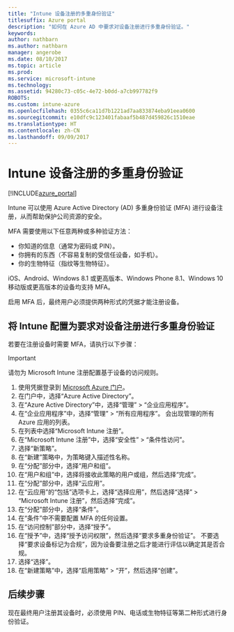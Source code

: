 ```yaml
---
title: "Intune 设备注册的多重身份验证"
titlesuffix: Azure portal
description: "如何在 Azure AD 中要求对设备注册进行多重身份验证。"
keywords: 
author: nathbarn
ms.author: nathbarn
manager: angerobe
ms.date: 08/10/2017
ms.topic: article
ms.prod: 
ms.service: microsoft-intune
ms.technology: 
ms.assetid: 94280c73-c05c-4e72-b0dd-a7cb997782f9
ROBOTS: 
ms.custom: intune-azure
ms.openlocfilehash: 0355c6ca11d7b1221ad7aa833874eba91eea0600
ms.sourcegitcommit: e10dfc9c123401fabaaf5b487d459826c1510eae
ms.translationtype: HT
ms.contentlocale: zh-CN
ms.lasthandoff: 09/09/2017
---
```

# <a name="multi-factor-authentication-for-intune-device-enrollments"></a>Intune 设备注册的多重身份验证

[!INCLUDE[azure_portal](./includes/azure_portal.md)]

Intune 可以使用 Azure Active Directory (AD) 多重身份验证 (MFA) 进行设备注册，从而帮助保护公司资源的安全。

MFA 需要使用以下任意两种或多种验证方法：

- 你知道的信息（通常为密码或 PIN）。
- 你拥有的东西（不容易复制的受信任设备，如手机）。
- 你的生物特征（指纹等生物特征）。

iOS、Android、Windows 8.1 或更高版本、Windows Phone 8.1、Windows 10 移动版或更高版本的设备均支持 MFA。

启用 MFA 后，最终用户必须提供两种形式的凭据才能注册设备。

## <a name="configure-intune-to-require-multi-factor-authentication-at-device-enrollment"></a>将 Intune 配置为要求对设备注册进行多重身份验证

若要在注册设备时需要 MFA，请执行以下步骤：

>[!Important]
>请勿为 Microsoft Intune 注册配置基于设备的访问规则。

1. 使用凭据登录到 [Microsoft Azure 门户](https://portal.azure.com)。
2. 在门户中，选择“Azure Active Directory”。
2. 在“Azure Active Directory”中，选择“管理” > “企业应用程序”。
3. 在“企业应用程序”中，选择“管理” > “所有应用程序”。 会出现管理的所有 Azure 应用的列表。
3. 在列表中选择“Microsoft Intune 注册”。
4. 在“Microsoft Intune 注册”中，选择“安全性” > “条件性访问”。
5. 选择“新策略”。
6. 在“新建”策略中，为策略键入描述性名称。
7. 在“分配”部分中，选择“用户和组”。
8. 在“用户和组”中，选择将接收此策略的用户或组，然后选择“完成”。
9. 在“分配”部分中，选择“云应用”。
10. 在“云应用”的“包括”选项卡上，选择“选择应用”，然后选择“选择” > “Microsoft Intune 注册”，然后选择“完成”。
11. 在“分配”部分中，选择“条件”。
12. 在“条件”中不需要配置 MFA 的任何设置。
13. 在“访问控制”部分中，选择“授予”。
14. 在“授予”中，选择“授予访问权限”，然后选择“要求多重身份验证”。
    不要选择“要求设备标记为合规”，因为设备要注册之后才能进行评估以确定其是否合规。
15. 选择“选择”。
16. 在“新建策略”中，选择“启用策略” > “开”，然后选择“创建”。



## <a name="next-steps"></a>后续步骤

现在最终用户注册其设备时，必须使用 PIN、电话或生物特征等第二种形式进行身份验证。
